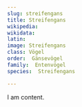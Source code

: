 ```yaml
---
slug: streifengans
title: Streifengans
wikipedia: 
wikidata: 
latin:
image: Streifengans
class: Vögel
order:  Gänsevögel
family:  Entenvögel 
species:  Streifengans

---
```


I am content.
